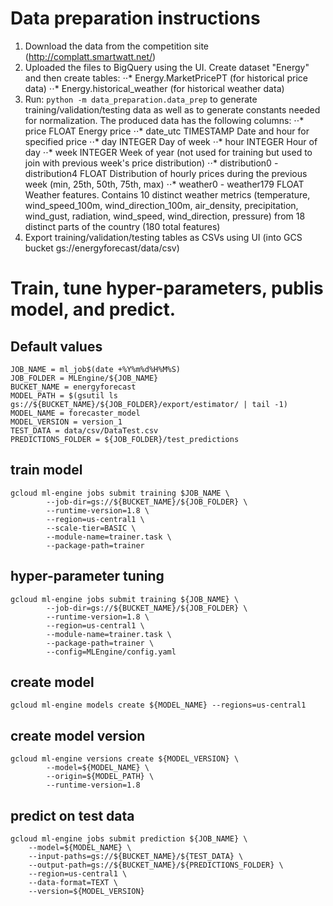# Data preparation instructions

1. Download the data from the competition site (http://complatt.smartwatt.net/)
2. Uploaded the files to BigQuery using the UI. Create dataset "Energy" and then create tables:
⋅⋅* Energy.MarketPricePT (for historical price data)
⋅⋅* Energy.historical_weather  (for historical weather data)
3. Run: ```python -m data_preparation.data_prep``` to generate training/validation/testing data as well as to generate constants needed for normalization. The produced data has the following columns:
⋅⋅* price	FLOAT	Energy price
⋅⋅* date_utc	TIMESTAMP	Date and hour for specified price
⋅⋅* day	INTEGER	Day of week
⋅⋅* hour	INTEGER	Hour of day
⋅⋅* week	INTEGER	Week of year (not used for training but used to join with previous week's price distribution)
⋅⋅* distribution0 - distribution4	FLOAT	Distribution of hourly prices during the previous week (min, 25th, 50th, 75th, max)
⋅⋅* weather0 - weather179	FLOAT	Weather features. Contains 10 distinct weather metrics (temperature, wind_speed_100m, wind_direction_100m, air_density, precipitation, wind_gust, radiation, wind_speed, wind_direction, pressure) from 18 distinct parts of the country (180 total features)
4. Export training/validation/testing tables as CSVs using UI (into GCS bucket gs://energyforecast/data/csv)

# Train, tune hyper-parameters, publis model, and predict.

## Default values
```
JOB_NAME = ml_job$(date +%Y%m%d%H%M%S)
JOB_FOLDER = MLEngine/${JOB_NAME}
BUCKET_NAME = energyforecast
MODEL_PATH = $(gsutil ls gs://${BUCKET_NAME}/${JOB_FOLDER}/export/estimator/ | tail -1)
MODEL_NAME = forecaster_model
MODEL_VERSION = version_1
TEST_DATA = data/csv/DataTest.csv
PREDICTIONS_FOLDER = ${JOB_FOLDER}/test_predictions
```

## train model
```
gcloud ml-engine jobs submit training $JOB_NAME \
        --job-dir=gs://${BUCKET_NAME}/${JOB_FOLDER} \
        --runtime-version=1.8 \
        --region=us-central1 \
        --scale-tier=BASIC \
        --module-name=trainer.task \
        --package-path=trainer
```

## hyper-parameter tuning
```
gcloud ml-engine jobs submit training ${JOB_NAME} \
        --job-dir=gs://${BUCKET_NAME}/${JOB_FOLDER} \
        --runtime-version=1.8 \
        --region=us-central1 \
        --module-name=trainer.task \
        --package-path=trainer \
        --config=MLEngine/config.yaml
```

## create model
```
gcloud ml-engine models create ${MODEL_NAME} --regions=us-central1
```

## create model version
```
gcloud ml-engine versions create ${MODEL_VERSION} \
        --model=${MODEL_NAME} \
        --origin=${MODEL_PATH} \
        --runtime-version=1.8
```

## predict on test data
```
gcloud ml-engine jobs submit prediction ${JOB_NAME} \
    --model=${MODEL_NAME} \
    --input-paths=gs://${BUCKET_NAME}/${TEST_DATA} \
    --output-path=gs://${BUCKET_NAME}/${PREDICTIONS_FOLDER} \
    --region=us-central1 \
    --data-format=TEXT \
    --version=${MODEL_VERSION}
```